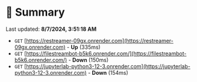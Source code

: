 # 📖 Summary
Last updated: **8/7/2024, 3:51:18 AM**

- `GET` [https://restreamer-09gx.onrender.com](https://restreamer-09gx.onrender.com) - **Up** (335ms)
- `GET` [https://filestreambot-b5k6.onrender.com/](https://filestreambot-b5k6.onrender.com/) - **Down** (150ms)
- `GET` [https://jupyterlab-python3-12-3.onrender.com](https://jupyterlab-python3-12-3.onrender.com) - **Down** (154ms)
